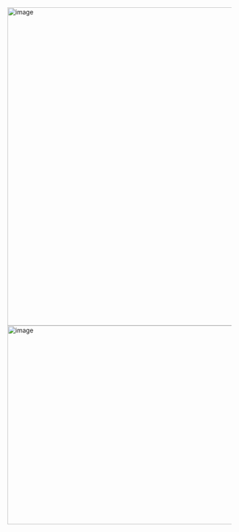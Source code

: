 <img width="1049" height="714" alt="image" src="https://github.com/user-attachments/assets/947cfc8b-81f4-42bc-a216-bbd3f7c3c3b0" />
<img width="608" height="446" alt="image" src="https://github.com/user-attachments/assets/e460a14b-110d-443c-af62-9c0de0ee0b8b" />
